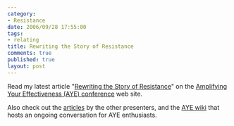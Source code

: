 ```yaml
--- 
category: 
- Resistance
date: 2006/09/28 17:55:00
tags: 
- relating
title: Rewriting the Story of Resistance
comments: true
published: true
layout: post
---
```


<p>Read my latest article "<a href="http://www.ayeconference.com/Articles/RewritingResistance.html">Rewriting the Story of Resistance</a>" on the <a href="http://www.ayeconference.com">Amplifying Your Effectiveness (AYE) conference</a> web site.</p>
<p>Also check out the <a href="http://www.ayeconference.com/articles.html">articles</a> by the other presenters, and the <a href="http://www.ayeconference.com/wiki/">AYE wiki</a> that hosts an ongoing conversation for AYE enthusiasts.</p>
